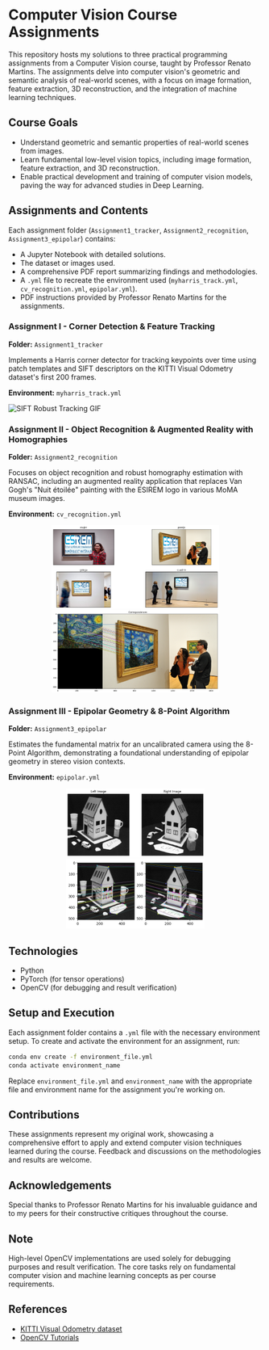 # Computer Vision Course Assignments

This repository hosts my solutions to three practical programming assignments from a Computer Vision course, taught by Professor Renato Martins. The assignments delve into computer vision's geometric and semantic analysis of real-world scenes, with a focus on image formation, feature extraction, 3D reconstruction, and the integration of machine learning techniques.

## Course Goals

- Understand geometric and semantic properties of real-world scenes from images.
- Learn fundamental low-level vision topics, including image formation, feature extraction, and 3D reconstruction.
- Enable practical development and training of computer vision models, paving the way for advanced studies in Deep Learning.

## Assignments and Contents

Each assignment folder (`Assignment1_tracker`, `Assignment2_recognition`, `Assignment3_epipolar`) contains:
- A Jupyter Notebook with detailed solutions.
- The dataset or images used.
- A comprehensive PDF report summarizing findings and methodologies.
- A `.yml` file to recreate the environment used (`myharris_track.yml`, `cv_recognition.yml`, `epipolar.yml`).
- PDF instructions provided by Professor Renato Martins for the assignments.

### Assignment I - Corner Detection & Feature Tracking

**Folder:** `Assignment1_tracker`

Implements a Harris corner detector for tracking keypoints over time using patch templates and SIFT descriptors on the KITTI Visual Odometry dataset's first 200 frames.

**Environment:** `myharris_track.yml`

![SIFT Robust Tracking GIF](https://github.com/GraceSevillano/Computer-Vision-Course-Assignments/blob/master/Assignment1_tracker/sift_Robust.gif)

### Assignment II - Object Recognition & Augmented Reality with Homographies

**Folder:** `Assignment2_recognition`

Focuses on object recognition and robust homography estimation with RANSAC, including an augmented reality application that replaces Van Gogh's "Nuit étoilée" painting with the ESIREM logo in various MoMA museum images.

**Environment:** `cv_recognition.yml`

<p align="center">
  <img src="https://github.com/GraceSevillano/Computer-Vision-Course-Assignments/blob/master/Assignment2_recognition/image_readme1.png" width="331.2" height="164.4"/>
  <img src="https://github.com/GraceSevillano/Computer-Vision-Course-Assignments/blob/master/Assignment2_recognition/image_readme2.png" width="331.2" height="164.4" />
</p>

### Assignment III - Epipolar Geometry & 8-Point Algorithm

**Folder:** `Assignment3_epipolar`

Estimates the fundamental matrix for an uncalibrated camera using the 8-Point Algorithm, demonstrating a foundational understanding of epipolar geometry in stereo vision contexts.

**Environment:** `epipolar.yml`

<p align="center">
  <img src="https://github.com/GraceSevillano/Computer-Vision-Course-Assignments/blob/master/Assignment3_epipolar/INPUT.png" width="276" height="137" />
  <img src="https://github.com/GraceSevillano/Computer-Vision-Course-Assignments/blob/master/Assignment3_epipolar/epi1_correspondences.png" width="276" height="137" />
</p>

## Technologies

- Python
- PyTorch (for tensor operations)
- OpenCV (for debugging and result verification)

## Setup and Execution

Each assignment folder contains a `.yml` file with the necessary environment setup. To create and activate the environment for an assignment, run:

```bash
conda env create -f environment_file.yml
conda activate environment_name
```
Replace `environment_file.yml` and `environment_name` with the appropriate file and environment name for the assignment you're working on.

## Contributions

These assignments represent my original work, showcasing a comprehensive effort to apply and extend computer vision techniques learned during the course. Feedback and discussions on the methodologies and results are welcome.

## Acknowledgements

Special thanks to Professor Renato Martins for his invaluable guidance and to my peers for their constructive critiques throughout the course.

## Note

High-level OpenCV implementations are used solely for debugging purposes and result verification. The core tasks rely on fundamental computer vision and machine learning concepts as per course requirements.

## References

- [KITTI Visual Odometry dataset](http://www.cvlibs.net/datasets/kitti/eval_odometry.php)
- [OpenCV Tutorials](https://opencv.org/)
